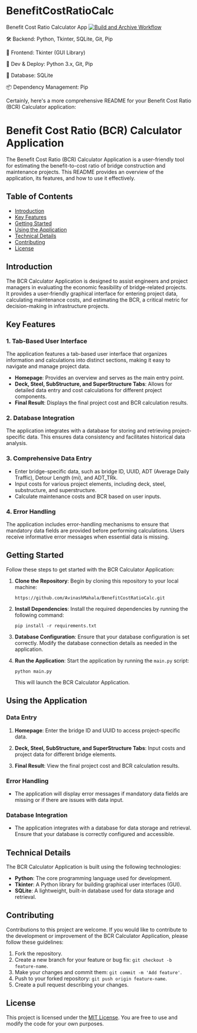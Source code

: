 # BenefitCostRatioCalc
 Benefit Cost Ratio Calculator App
 [![Build and Archive Workflow](https://github.com/AvinashMahala/BenefitCostRatioCalc/actions/workflows/build.yml/badge.svg)](https://github.com/AvinashMahala/BenefitCostRatioCalc/actions/workflows/build.yml)

🛠 Backend: Python, Tkinter, SQLite, Git, Pip

🎨 Frontend: Tkinter (GUI Library)

🧰 Dev & Deploy: Python 3.x, Git, Pip

💌 Database: SQLite

📦 Dependency Management: Pip

Certainly, here's a more comprehensive README for your Benefit Cost Ratio (BCR) Calculator application:

# Benefit Cost Ratio (BCR) Calculator Application

The Benefit Cost Ratio (BCR) Calculator Application is a user-friendly tool for estimating the benefit-to-cost ratio of bridge construction and maintenance projects. This README provides an overview of the application, its features, and how to use it effectively.

## Table of Contents

- [Introduction](#introduction)
- [Key Features](#key-features)
- [Getting Started](#getting-started)
- [Using the Application](#using-the-application)
- [Technical Details](#technical-details)
- [Contributing](#contributing)
- [License](#license)

## Introduction

The BCR Calculator Application is designed to assist engineers and project managers in evaluating the economic feasibility of bridge-related projects. It provides a user-friendly graphical interface for entering project data, calculating maintenance costs, and estimating the BCR, a critical metric for decision-making in infrastructure projects.

## Key Features

### 1. Tab-Based User Interface

The application features a tab-based user interface that organizes information and calculations into distinct sections, making it easy to navigate and manage project data.

- **Homepage**: Provides an overview and serves as the main entry point.
- **Deck, Steel, SubStructure, and SuperStructure Tabs**: Allows for detailed data entry and cost calculations for different project components.
- **Final Result**: Displays the final project cost and BCR calculation results.

### 2. Database Integration

The application integrates with a database for storing and retrieving project-specific data. This ensures data consistency and facilitates historical data analysis.

### 3. Comprehensive Data Entry

- Enter bridge-specific data, such as bridge ID, UUID, ADT (Average Daily Traffic), Detour Length (mi), and ADT_TRk.
- Input costs for various project elements, including deck, steel, substructure, and superstructure.
- Calculate maintenance costs and BCR based on user inputs.

### 4. Error Handling

The application includes error-handling mechanisms to ensure that mandatory data fields are provided before performing calculations. Users receive informative error messages when essential data is missing.

## Getting Started

Follow these steps to get started with the BCR Calculator Application:

1. **Clone the Repository**: Begin by cloning this repository to your local machine:

   ```shell
   https://github.com/AvinashMahala/BenefitCostRatioCalc.git
   ```

2. **Install Dependencies**: Install the required dependencies by running the following command:

   ```shell
   pip install -r requirements.txt
   ```

3. **Database Configuration**: Ensure that your database configuration is set correctly. Modify the database connection details as needed in the application.

4. **Run the Application**: Start the application by running the `main.py` script:

   ```shell
   python main.py
   ```

   This will launch the BCR Calculator Application.

## Using the Application

### Data Entry

1. **Homepage**: Enter the bridge ID and UUID to access project-specific data.

2. **Deck, Steel, SubStructure, and SuperStructure Tabs**: Input costs and project data for different bridge elements.

3. **Final Result**: View the final project cost and BCR calculation results.

### Error Handling

- The application will display error messages if mandatory data fields are missing or if there are issues with data input.

### Database Integration

- The application integrates with a database for data storage and retrieval. Ensure that your database is correctly configured and accessible.

## Technical Details

The BCR Calculator Application is built using the following technologies:

- **Python**: The core programming language used for development.
- **Tkinter**: A Python library for building graphical user interfaces (GUI).
- **SQLite**: A lightweight, built-in database used for data storage and retrieval.

## Contributing

Contributions to this project are welcome. If you would like to contribute to the development or improvement of the BCR Calculator Application, please follow these guidelines:

1. Fork the repository.
2. Create a new branch for your feature or bug fix: `git checkout -b feature-name`.
3. Make your changes and commit them: `git commit -m 'Add feature'`.
4. Push to your forked repository: `git push origin feature-name`.
5. Create a pull request describing your changes.

## License

This project is licensed under the [MIT License](LICENSE). You are free to use and modify the code for your own purposes.
